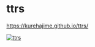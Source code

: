 # ttrs

https://kurehajime.github.io/ttrs/

[![ttrs](https://user-images.githubusercontent.com/4569916/53736424-126f1b80-3ecd-11e9-87ef-033b48470f77.gif)](https://kurehajime.github.io/ttrs/)
